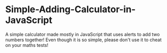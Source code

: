 # Simple-Adding-Calculator-in-JavaScript
A simple calculator made mostly in JavaScript that uses alerts to add two numbers together! Even though it is so simple, please don't use it to cheat on your maths tests!
